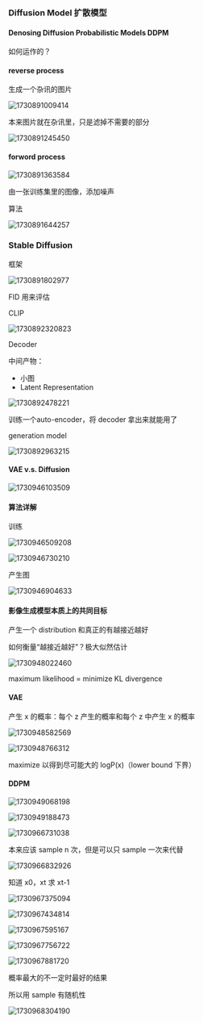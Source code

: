 ### Diffusion Model 扩散模型

#### Denosing Diffusion Probabilistic Models DDPM

如何运作的？

#### reverse process

生成一个杂讯的图片

![1730891009414](image/DiffusionModel/1730891009414.png)

本来图片就在杂讯里，只是滤掉不需要的部分

![1730891245450](image/DiffusionModel/1730891245450.png)

#### forword process

![1730891363584](image/DiffusionModel/1730891363584.png)

由一张训练集里的图像，添加噪声

算法

![1730891644257](image/DiffusionModel/1730891644257.png)

### Stable Diffusion

框架

![1730891802977](image/DiffusionModel/1730891802977.png)

FID 用来评估

CLIP

![1730892320823](image/DiffusionModel/1730892320823.png)

Decoder

中间产物：
- 小图
- Latent Representation

![1730892478221](image/DiffusionModel/1730892478221.png)

训练一个auto-encoder，将 decoder 拿出来就能用了

generation model

![1730892963215](image/DiffusionModel/1730892963215.png)


#### VAE v.s. Diffusion

![1730946103509](image/DiffusionModel/1730946103509.png)


#### 算法详解

训练

![1730946509208](image/DiffusionModel/1730946509208.png)

![1730946730210](image/DiffusionModel/1730946730210.png)

产生图

![1730946904633](image/DiffusionModel/1730946904633.png)

#### 影像生成模型本质上的共同目标

产生一个 distribution 和真正的有越接近越好

如何衡量“越接近越好”？极大似然估计

![1730948022460](image/DiffusionModel/1730948022460.png)

maximum likelihood = minimize KL divergence

#### VAE

产生 x 的概率：每个 z 产生的概率和每个 z 中产生 x 的概率

![1730948582569](image/DiffusionModel/1730948582569.png)

![1730948766312](image/DiffusionModel/1730948766312.png)

maximize 以得到尽可能大的 logP(x)（lower bound 下界）

#### DDPM

![1730949068198](image/DiffusionModel/1730949068198.png)

![1730949188473](image/DiffusionModel/1730949188473.png)

![1730966731038](image/DiffusionModel/1730966731038.png)

本来应该 sample n 次，但是可以只 sample 一次来代替

![1730966832926](image/DiffusionModel/1730966832926.png)

知道 x0，xt 求 xt-1

![1730967375094](image/DiffusionModel/1730967375094.png)

![1730967434814](image/DiffusionModel/1730967434814.png)

![1730967595167](image/DiffusionModel/1730967595167.png)

![1730967756722](image/DiffusionModel/1730967756722.png)

![1730967881720](image/DiffusionModel/1730967881720.png)

概率最大的不一定时最好的结果

所以用 sample 有随机性

![1730968304190](image/DiffusionModel/1730968304190.png)


